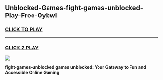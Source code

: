 
## Unblocked-Games-fight-games-unblocked-Play-Free-0ybwl
<h3>
<a href="https://premium76.site?title=fight-games-unblocked&ref=15A">CLICK TO PLAY</a></h3>
<hr>

<h3>
<a href="https://premium76.site?title=fight-games-unblocked&ref=15A">CLICK 2 PLAY</a>
  
</h3>

<a href="https://premium76.site?title=fight-games-unblocked&ref=15A"><img src="https://clearcache.store/games.png"></a>


**fight-games-unblocked games unblocked: Your Gateway to Fun and Accessible Online Gaming**
